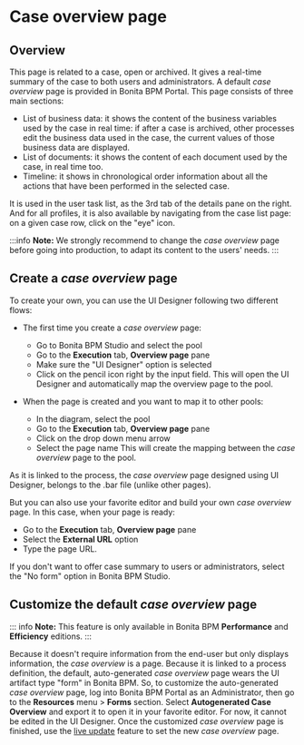 # Case overview page

## Overview

This page is related to a case, open or archived. It gives a real-time summary of the case to both users and administrators.
A default _case overview_ page is provided in Bonita BPM Portal.
This page consists of three main sections:
* List of business data: it shows the content of the business variables used by the case in real time: if after a case is archived, other processes edit the business data used in the case, the current values of those business data are displayed.
* List of documents: it shows the content of each document used by the case, in real time too.
* Timeline: it shows in chronological order information about all the actions that have been performed in the selected case.

It is used in the user task list, as the 3rd tab of the details pane on the right.
And for all profiles, it is also available by navigating from the case list page: on a given case row, click on the "eye" icon.

:::info
**Note:** We strongly recommend to change the _case overview_ page before going into production, to adapt its content to the users' needs.
:::

## Create a _case overview_ page

To create your own, you can use the UI Designer following two different flows:
 - The first time you create a _case overview_ page:
   - Go to Bonita BPM Studio and select the pool
   - Go to the **Execution** tab, **Overview page** pane
   - Make sure the "UI Designer" option is selected
   - Click on the pencil icon right by the input field.
   This will open the UI Designer and automatically map the overview page to the pool.

 - When the page is created and you want to map it to other pools:
   - In the diagram, select the pool
   - Go to the **Execution** tab, **Overview page** pane
   - Click on the drop down menu arrow
   - Select the page name
   This will create the mapping between the _case overview_ page to the pool.

As it is linked to the process, the _case overview_ page designed using UI Designer, belongs to the .bar file (unlike other pages).

But you can also use your favorite editor and build your own _case overview_ page.
In this case, when your page is ready:
  - Go to the **Execution** tab, **Overview page** pane
  - Select the **External URL** option
  - Type the page URL.

If you don't want to offer case summary to users or administrators, select the "No form" option in Bonita BPM Studio.

## Customize the default _case overview_ page

::: info
**Note:** This feature is only available in Bonita BPM **Performance** and **Efficiency** editions.
:::

Because it doesn't require information from the end-user but only displays information, the _case overview_ is a page.
Because it is linked to a process definition, the default, auto-generated _case overview_ page wears the UI artifact type "form" in Bonita BPM.
So, to customize the auto-generated _case overview_ page, log into Bonita BPM Portal as an Administrator, then go to the **Resources** menu > **Forms** section.
Select **Autogenerated Case Overview** and export it to open it in your favorite editor. For now, it cannot be edited in the UI Designer.
Once the customized _case overview_ page is finished, use the [live update](live-update.md) feature to set the new _case overview_ page.
